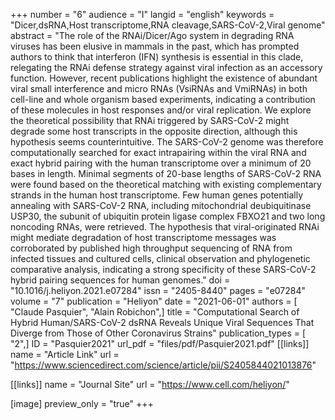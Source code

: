 +++
number = "6"
audience = "I"
langid = "english"
keywords = "Dicer,dsRNA,Host transcriptome,RNA cleavage,SARS-CoV-2,Viral genome"
abstract = "The role of the RNAi/Dicer/Ago system in degrading RNA viruses has been elusive in mammals in the past, which has prompted authors to think that interferon (IFN) synthesis is essential in this clade, relegating the RNAi defense strategy against viral infection as an accessory function. However, recent publications highlight the existence of abundant viral small interference and micro RNAs (VsiRNAs and VmiRNAs) in both cell-line and whole organism based experiments, indicating a contribution of these molecules in host responses and/or viral replication. We explore the theoretical possibility that RNAi triggered by SARS-CoV-2 might degrade some host transcripts in the opposite direction, although this hypothesis seems counterintuitive. The SARS-CoV-2 genome was therefore computationally searched for exact intrapairing within the viral RNA and exact hybrid pairing with the human transcriptome over a minimum of 20 bases in length. Minimal segments of 20-base lengths of SARS-CoV-2 RNA were found based on the theoretical matching with existing complementary strands in the human host transcriptome. Few human genes potentially annealing with SARS-CoV-2 RNA, including mitochondrial deubiquitinase USP30, the subunit of ubiquitin protein ligase complex FBXO21 and two long noncoding RNAs, were retrieved. The hypothesis that viral-originated RNAi might mediate degradation of host transcriptome messages was corroborated by published high throughput sequencing of RNA from infected tissues and cultured cells, clinical observation and phylogenetic comparative analysis, indicating a strong specificity of these SARS-CoV-2 hybrid pairing sequences for human genomes."
doi = "10.1016/j.heliyon.2021.e07284"
issn = "2405-8440"
pages = "e07284"
volume = "7"
publication = "Heliyon"
date = "2021-06-01"
authors = [ "Claude Pasquier", "Alain Robichon",]
title = "Computational Search of Hybrid Human/SARS-CoV-2 dsRNA Reveals Unique Viral Sequences That Diverge from Those of Other Coronavirus Strains"
publication_types = [ "2",]
ID = "Pasquier2021"
url_pdf = "files/pdf/Pasquier2021.pdf"
[[links]]
name = "Article Link"
url = "https://www.sciencedirect.com/science/article/pii/S2405844021013876"

[[links]]
name = "Journal Site"
url = "https://www.cell.com/heliyon/"

[image]
preview_only = "true"
+++
